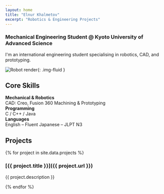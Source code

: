 ```yaml
---
layout: home
title: "Elnur Khalmetov"
excerpt: "Robotics & Engineering Projects"
---
```


### Mechanical Engineering Student @ Kyoto University of Advanced Science

I'm an international engineering student specialising in robotics, CAD, and prototyping.

![Robot render](/assets/images/hero-render.png){: .img-fluid }

## Core Skills
**Mechanical & Robotics**  
<span class="skill-tag">CAD: Creo, Fusion 360</span>
<span class="skill-tag">Machining & Prototyping</span>  
**Programming**  
<span class="skill-tag">C / C++ / Java</span>  
**Languages**  
<span class="skill-tag">English – Fluent</span>
<span class="skill-tag">Japanese – JLPT N3</span>

## Projects
{% for project in site.data.projects %}
### [{{ project.title }}]({{ project.url }})
{{ project.description }}

{% endfor %}

